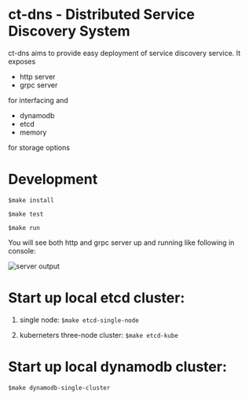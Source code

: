 # ct-dns - Distributed Service Discovery System

ct-dns aims to provide easy deployment of service discovery service. It exposes

- http server
- grpc server

for interfacing and

- dynamodb
- etcd
- memory

for storage options

# Development

`$make install`

`$make test`

`$make run`

You will see both http and grpc server up and running like following in console:

![server output](https://photos.app.goo.gl/sC6H2quRqkyYWpAM6)

# Start up local etcd cluster:

1. single node: `$make etcd-single-node`

2. kuberneters three-node cluster: `$make etcd-kube`

# Start up local dynamodb cluster:

`$make dynamodb-single-cluster`

